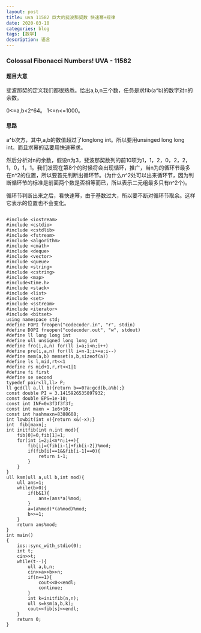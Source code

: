 ```yaml
---
layout: post
title: uva 11582 巨大的斐波那契数 快速幂+规律
date: 2020-03-10
categories: blog
tags: [数学]
description: 语言
---
```


### Colossal Fibonacci Numbers! UVA - 11582

#### 题目大意
斐波那契的定义我们都很熟悉。给出a,b,n三个数，任务是求fib(a^b)的数字对n的余数。

0<=a,b<2^64。 1<=n<=1000。

#### 思路
a^b次方，其中,a,b的数值超过了longlong int。所以要用unsinged long long int。而且求幂的话要用快速幂求。

然后分析对n的余数，假设n为3，斐波那契数列的前10项为1，1，2，0，2，2，1，0，1，1。我们发现在第8个的时候将会出现循环，推广，当n为的循环节最多在n^2的位置，所以要首先判断出循环节。(为什么n^2处可以出来循环节，因为判断循环节的标准是前面两个数是否相等而已，所以表示二元组最多只有n^2个)。

循环节判断出来之后，看快速幂，由于基数过大，所以要不断对循环节取余。这样它表示的位置也不会变化。

```

#include <iostream>
#include <cstdio>
#include <cstdlib>
#include <fstream>
#include <algorithm>
#include <cmath>
#include <deque>
#include <vector>
#include <queue>
#include <string>
#include <cstring>
#include <map>
#include<time.h>
#include <stack>
#include <list>
#include <set>
#include <sstream>
#include <iterator>
#include <bitset>
using namespace std;
#define FOPI freopen("codecoder.in", "r", stdin)
#define DOPI freopen("codecoder.out", "w", stdout)
#define ll long long int
#define ull unsigned long long int
#define fro(i,a,n) for(ll i=a;i<n;i++)
#define pre(i,a,n) for(ll i=n-1;i>=a;i--)
#define mem(a,b) memset(a,b,sizeof(a))
#define ls l,mid,rt<<1
#define rs mid+1,r,rt<<1|1
#define fi first
#define se second
typedef pair<ll,ll> P;
ll gcd(ll a,ll b){return b==0?a:gcd(b,a%b);}
const double PI = 3.1415926535897932;
const double EPS=1e-10;
const int INF=0x3f3f3f3f;
const int maxn = 1e6+10;
const int hashmaxn=8388608;
int lowbit(int x){return x&(-x);}
int  fib[maxn];
int initfib(int n,int mod){
    fib[0]=0,fib[1]=1;
    for(int i=2;i<n*n;i++){
        fib[i]=(fib[i-1]+fib[i-2])%mod;
        if(fib[i]==1&&fib[i-1]==0){
            return i-1;
        }
    }
}
ull ksm(ull a,ull b,int mod){
    ull ans=1;
    while(b>0){
        if(b&1){
            ans=(ans*a)%mod;
        }
        a=(a%mod)*(a%mod)%mod;
        b>>=1;
    }
    return ans%mod;
}
int main()
{
    ios::sync_with_stdio(0);
    int t;
    cin>>t;
    while(t--){
        ull a,b,n;
        cin>>a>>b>>n;
        if(n==1){
            cout<<0<<endl;
            continue;
        }
        int k=initfib(n,n);
        ull s=ksm(a,b,k);
        cout<<fib[s]<<endl;
    }
    return 0;
}
```














